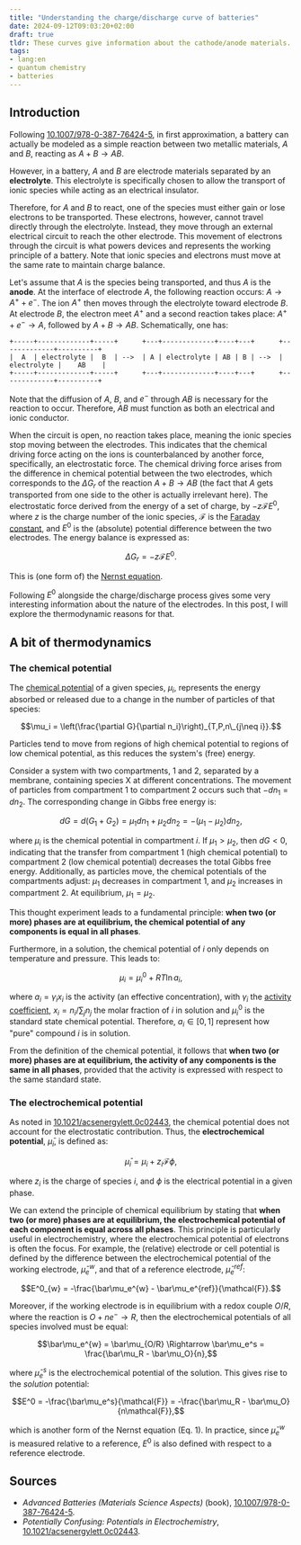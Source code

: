 ```yaml
---
title: "Understanding the charge/discharge curve of batteries"
date: 2024-09-12T09:03:20+02:00
draft: true
tldr: These curves give information about the cathode/anode materials.
tags: 
- lang:en
- quantum chemistry
- batteries
---
```


## Introduction

Following [10.1007/978-0-387-76424-5](https://dx.doi.org/10.1007/978-0-387-76424-5), in first approximation, a battery can actually be modeled as a simple reaction between two metallic materials, $A$ and $B$, reacting as $A + B \rightarrow AB$.

However, in a battery, $A$ and $B$ are electrode materials separated by an **electrolyte**. 
This electrolyte is specifically chosen to allow the transport of ionic species while acting as an electrical insulator. 

Therefore, for $A$ and $B$ to react, one of the species must either gain or lose electrons to be transported. 
These electrons, however, cannot travel directly through the electrolyte.
Instead, they move through an external electrical circuit to reach the other electrode.
This movement of electrons through the circuit is what powers devices and represents the working principle of a battery.
Note that ionic species and electrons must move at the same rate to maintain charge balance.

Let's assume that $A$ is the species being transported, and thus $A$ is the **anode**. 
At the interface of electrode $A$, the following reaction occurs: $A \rightarrow A^+ + e^-$. 
The ion $A^+$ then moves through the electrolyte toward electrode $B$. 
At electrode $B$, the electron meet $A^+$ and a second reaction takes place: $A^+ + e^- \rightarrow A$, followed by $A + B \rightarrow AB$.
Schematically, one has:

```goat
+-----+-------------+-----+      +---+-------------+----+---+      +-------------+----------+
|  A  | electrolyte |  B  | -->  | A | electrolyte | AB | B | -->  | electrolyte |    AB    |
+-----+-------------+-----+      +---+-------------+----+---+      +-------------+----------+
```

Note that the diffusion of $A$, $B$, and $e^-$ through $AB$ is necessary for the reaction to occur. 
Therefore, $AB$ must function as both an electrical and ionic conductor.

When the circuit is open, no reaction takes place, meaning the ionic species stop moving between the electrodes. 
This indicates that the chemical driving force acting on the ions is counterbalanced by another force, specifically, an electrostatic force.
The chemical driving force arises from the difference in chemical potential between the two electrodes, which corresponds to the $\Delta G_r$ of the reaction $A + B \rightarrow AB$ (the fact that $A$ gets transported from one side to the other is actually irrelevant here). 
The electrostatic force derived from the energy of a set of charge, by $-z\mathcal{F} E^0$, where $z$ is the charge number of the ionic species, $\mathcal{F}$ is the [Faraday constant](https://en.wikipedia.org/wiki/Faraday_constant), and $E^0$ is the (absolute) potential difference between the two electrodes.
The energy balance is expressed as:

$$\tag{1} \Delta G_r = -z\mathcal{F} E^0.$$

This is (one form of) the [Nernst equation](https://en.wikipedia.org/wiki/Nernst_equation).

Following $E^0$ alongside the charge/discharge process gives some very interesting information about the nature of the electrodes.
In this post, I will explore the thermodynamic reasons for that.

## A bit of thermodynamics

### The chemical potential

The [chemical potential](https://en.wikipedia.org/wiki/Chemical_potential) of a given species, $\mu_i$, represents the energy absorbed or released due to a change in the number of particles of that species:

$$\mu_i = \left(\frac{\partial G}{\partial n_i}\right)_{T,P,n\_{j\neq i}}.$$

Particles tend to move from regions of high chemical potential to regions of low chemical potential, as this reduces the system's (free) energy. 

Consider a system with two compartments, 1 and 2, separated by a membrane, containing species X at different concentrations. 
The movement of particles from compartment 1 to compartment 2 occurs such that $-dn_1 = dn_2$. 
The corresponding change in Gibbs free energy is:

$$dG = d(G_1+ G_2) = \mu_1dn_1 + \mu_2dn_2 = -(\mu_1-\mu_2)dn_2,$$

where $\mu_i$ is the chemical potential in compartment $i$.
If $\mu_1 > \mu_2$, then $dG < 0$, indicating that the transfer from compartment 1 (high chemical potential) to compartment 2 (low chemical potential) decreases the total Gibbs free energy. 
Additionally, as particles move, the chemical potentials of the compartments adjust: $\mu_1$ decreases in compartment 1, and $\mu_2$ increases in compartment 2. At equilibrium, $\mu_1 = \mu_2$.

This thought experiment leads to a fundamental principle: **when two (or more) phases are at equilibrium, the chemical potential of any components is equal in all phases**.

Furthermore, in a solution, the chemical potential of $i$ only depends on temperature and pressure. 
This leads to:

$$\mu_i = \mu_i^0+RT\ln a_i,$$

where $a_i = \gamma_i x_i$ is the activity (an effective concentration), with $\gamma_i$ the [activity coefficient](https://en.wikipedia.org/wiki/Activity_coefficient), $x_i =n_i / \sum_j n_j$ the molar fraction of $i$ in solution and $\mu_i^0$ is the standard state chemical potential.
Therefore, $a_i\in[0,1]$ represent how "pure" compound $i$ is in solution.

From the definition of the chemical potential, it follows that **when two (or more) phases are at equilibrium, the activity of any components is the same in all phases**, provided that the activity is expressed with respect to the same standard state.

### The electrochemical potential

As noted in [10.1021/acsenergylett.0c02443](https://dx.doi.org/10.1021/acsenergylett.0c02443), the chemical potential does not account for the electrostatic contribution. 
Thus, the **electrochemical potential**, $\bar\mu_i$, is defined as:

$$\bar\mu_i = \mu_i + z_i \mathcal{F} \phi,$$

where $z_i$ is the charge of species $i$, and $\phi$ is the electrical potential in a given phase.

We can extend the principle of chemical equilibrium by stating that **when two (or more) phases are at equilibrium, the electrochemical potential of each component is equal across all phases**.
This principle is particularly useful in electrochemistry, where the electrochemical potential of electrons is often the focus. 
For example, the (relative) electrode or cell potential is defined by the difference between the electrochemical potential of the working electrode, $\bar\mu_e^{w}$, and that of a reference electrode, $\bar\mu_e^{ref}$:

$$E^0_{w} = -\frac{\bar\mu_e^{w} - \bar\mu_e^{ref}}{\mathcal{F}}.$$

Moreover, if the working electrode is in equilibrium with a redox couple $O/R$, where the reaction is $O + ne^- \rightarrow R$, then the electrochemical potentials of all species involved must be equal:

$$\bar\mu_e^{w} = \bar\mu_{O/R} \Rightarrow \bar\mu_e^s = \frac{\bar\mu_R - \bar\mu_O}{n},$$

where $\bar\mu_e^s$ is the electrochemical potential of the solution. 
This gives rise to the *solution* potential:

$$E^0 = -\frac{\bar\mu_e^s}{\mathcal{F}} = -\frac{\bar\mu_R - \bar\mu_O}{n\mathcal{F}},$$

which is another form of the Nernst equation (Eq. 1). 
In practice, since $\bar\mu_e^{w}$ is measured relative to a reference, $E^0$ is also defined with respect to a reference electrode.

## Sources

+ *Advanced Batteries (Materials Science Aspects)* (book), [10.1007/978-0-387-76424-5](https://dx.doi.org/10.1007/978-0-387-76424-5).
+ *Potentially Confusing: Potentials in Electrochemistry*, [10.1021/acsenergylett.0c02443](https://dx.doi.org/10.1021/acsenergylett.0c02443).
